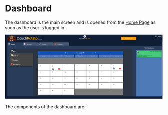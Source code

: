 # Dashboard

The dashboard is the main screen and is opened from the [Home Page]() as soon as the user is logged in.

![](../../../.gitbook/assets/image%20%283%29.png)

The components of the dashboard are:

